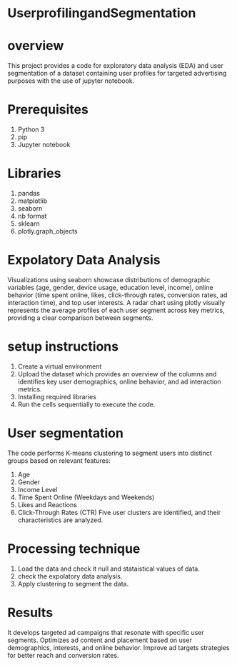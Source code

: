 # UserprofilingandSegmentation
# overview
This project provides a code for exploratory data analysis (EDA) and user segmentation of a dataset containing user profiles for targeted advertising purposes with the use of jupyter notebook.
# Prerequisites
1. Python 3
2. pip
3. Jupyter notebook
# Libraries
1. pandas
2. matplotlib
3. seaborn
4. nb format
5. sklearn
6. plotly.graph_objects
# Expolatory Data Analysis
Visualizations using seaborn showcase distributions of demographic variables (age, gender, device usage, education level, income), online behavior (time spent online, likes, click-through rates, conversion rates, ad interaction time), and top user interests.
A radar chart using plotly visually represents the average profiles of each user segment across key metrics, providing a clear comparison between segments.
# setup instructions
1. Create a virtual environment
2. Upload the dataset which provides an overview of the columns and identifies key user demographics, online behavior, and ad interaction metrics.
3. Installing required libraries
4. Run the cells sequentially to execute the code.
# User segmentation
The code performs K-means clustering to segment users into distinct groups based on relevant features:
1. Age
2. Gender
3. Income Level
4. Time Spent Online (Weekdays and Weekends)
5. Likes and Reactions
6. Click-Through Rates (CTR)
Five user clusters are identified, and their characteristics are analyzed.
# Processing technique
1. Load the data and check it null and stataistical values of data.
2. check the expolatory data analysis.
3. Apply clustering to segment the data.
# Results
It develops targeted ad campaigns that resonate with specific user segments.
Optimizes ad content and placement based on user demographics, interests, and online behavior.
Improve ad targets strategies for better reach and conversion rates.
